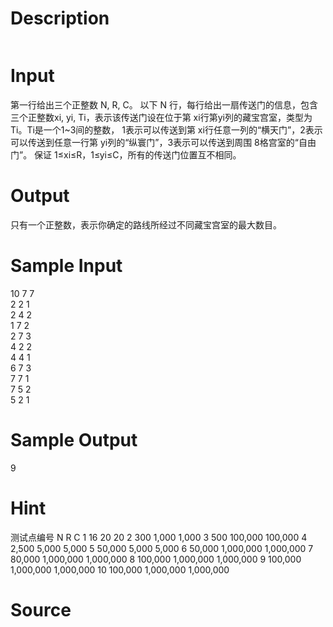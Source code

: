
# Description

<div class="content"><p><img border="0" alt="" src="source/bzoj/1924/img/aHR0cHM6Ly9seWRzeS5jb20vSnVkZ2VPbmxpbmUvaW1hZ2VzLzE5MjQuanBn.jpg"/></p></div>

# Input

<div class="content"><p>第一行给出三个正整数 N, R, C。 以下 N 行，每行给出一扇传送门的信息，包含三个正整数xi, yi, Ti，表示该传送门设在位于第 xi行第yi列的藏宝宫室，类型为 Ti。Ti是一个1~3间的整数， 1表示可以传送到第 xi行任意一列的“横天门”，2表示可以传送到任意一行第 yi列的“纵寰门”，3表示可以传送到周围 8格宫室的“自由门”。 保证 1≤xi≤R，1≤yi≤C，所有的传送门位置互不相同。</p></div>

# Output

<div class="content"><p>只有一个正整数，表示你确定的路线所经过不同藏宝宫室的最大数目。</p></div>

# Sample Input

<div class="content"><span class="sampledata">10 7 7 <br/>
2 2 1 <br/>
2 4 2 <br/>
1 7 2 <br/>
2 7 3 <br/>
4 2 2 <br/>
4 4 1 <br/>
6 7 3 <br/>
7 7 1 <br/>
7 5 2 <br/>
5 2 1 </span></div>

# Sample Output

<div class="content"><span class="sampledata">9</span></div>

# Hint

<div class="content"><p></p><p>测试点编号 N R C 1 16 20 20 2 300 1,000 1,000 3 500 100,000 100,000 4 2,500 5,000 5,000 5 50,000 5,000 5,000 6 50,000 1,000,000 1,000,000 7 80,000 1,000,000 1,000,000 8 100,000 1,000,000 1,000,000 9 100,000 1,000,000 1,000,000 10 100,000 1,000,000 1,000,000</p><p></p></div>

# Source

<div class="content"><p><a href="problemset.php?search="></a></p></div>

